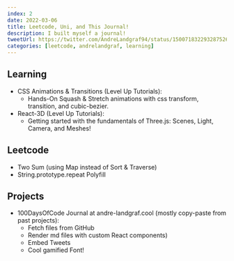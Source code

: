 ```yaml
---
index: 2
date: 2022-03-06
title: Leetcode, Uni, and This Journal!
description: I built myself a journal!
tweetUrl: https://twitter.com/AndreLandgraf94/status/1500718322932875268
categories: [leetcode, andrelandgraf, learning]
---
```


## Learning

- CSS Animations & Transitions (Level Up Tutorials):
  - Hands-On Squash & Stretch animations with css transform, transition, and cubic-bezier.
- React-3D (Level Up Tutorials):
  - Getting started with the fundamentals of Three.js: Scenes, Light, Camera, and Meshes!

## Leetcode

- Two Sum (using Map instead of Sort & Traverse)
- String.prototype.repeat Polyfill

## Projects

- 100DaysOfCode Journal at andre-landgraf.cool (mostly copy-paste from past projects):
  - Fetch files from GitHub
  - Render md files with custom React components)
  - Embed Tweets
  - Cool gamified Font!

